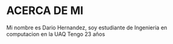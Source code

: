 # ACERCA DE MI

Mi nombre es Dario Hernandez, soy estudiante de Ingenieria en computacion en la UAQ
Tengo 23 años

